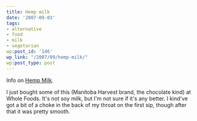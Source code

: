 ```yaml
---
title: Hemp milk
date: '2007-09-03'
tags:
- alternative
- food
- milk
- vegetarian
wp:post_id: '146'
wp_link: "/2007/09/hemp-milk/"
wp:post_type: post
---
```


Info on [Hemp Milk](http://www.post-gazette.com/pg/07123/782900-34.stm).

I just bought some of this (Manitoba Harvest brand, the chocolate kind) at Whole Foods. It's not soy milk, but I'm not sure if it's any better. I kind've got a bit of a choke in the back of my throat on the first sip, though after that it was pretty smooth.
